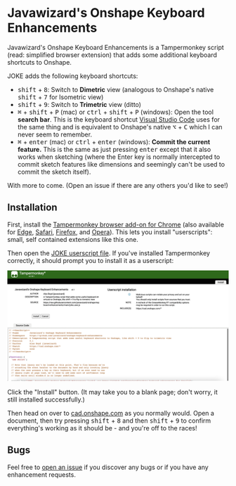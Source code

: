 # Javawizard's Onshape Keyboard Enhancements

Javawizard's Onshape Keyboard Enhancements is a Tampermonkey script (read: simplified browser extension) that adds some additional keyboard shortcuts to Onshape.

JOKE adds the following keyboard shortcuts:

- <kbd>shift</kbd> + <kbd>8</kbd>: Switch to **Dimetric** view (analogous to Onshape's native <kbd>shift</kbd> + <kbd>7</kbd> for Isometric view)
- <kbd>shift</kbd> + <kbd>9</kbd>: Switch to **Trimetric** view (ditto)
- <kbd>⌘</kbd> + <kbd>shift</kbd> + <kbd>P</kbd> (mac) or <kbd>ctrl</kbd> + <kbd>shift</kbd> + <kbd>P</kbd> (windows): Open the tool **search bar**. This is the keyboard shortcut [Visual Studio Code](https://code.visualstudio.com/) uses for the same thing and is equivalent to Onshape's native <kbd>⌥</kbd> + <kbd>C</kbd> which I can never seem to remember.
- <kbd>⌘</kbd> + <kbd>enter</kbd> (mac) or <kbd>ctrl</kbd> + <kbd>enter</kbd> (windows): **Commit the current feature.** This is the same as just pressing <kbd>enter</kbd> except that it also works when sketching (where the Enter key is normally intercepted to commit sketch features like dimensions and seemingly can't be used to commit the sketch itself).

With more to come. (Open an issue if there are any others you'd like to see!)

## Installation

First, install the [Tampermonkey browser add-on for Chrome](https://chrome.google.com/webstore/detail/tampermonkey/dhdgffkkebhmkfjojejmpbldmpobfkfo) (also available for [Edge](https://microsoftedge.microsoft.com/addons/detail/iikmkjmpaadaobahmlepeloendndfphd), [Safari](https://apps.apple.com/us/app/tampermonkey/id1482490089), [Firefox](https://addons.mozilla.org/en-US/firefox/addon/tampermonkey/), and [Opera](https://addons.opera.com/en/extensions/details/tampermonkey-beta/)). This lets you install "userscripts": small, self contained extensions like this one.

Then open the [JOKE userscript file](https://raw.githubusercontent.com/javawizard/onshape-keyboard-enhancements/main/joke.user.js). If you've installed Tampermonkey correctly, it should prompt you to install it as a userscript:

![Installation screenshot](install-screenshot.png)

Click the "Install" button. (It may take you to a blank page; don't worry, it still installed successfully.)

Then head on over to [cad.onshape.com](https://cad.onshape.com) as you normally would. Open a document, then try pressing <kbd>shift</kbd> + <kbd>8</kbd> and then <kbd>shift</kbd> + <kbd>9</kbd> to confirm everything's working as it should be - and you're off to the races!

## Bugs

Feel free to [open an issue](https://github.com/javawizard/onshape-keyboard-enhancements/issues) if you discover any bugs or if you have any enhancement requests.


